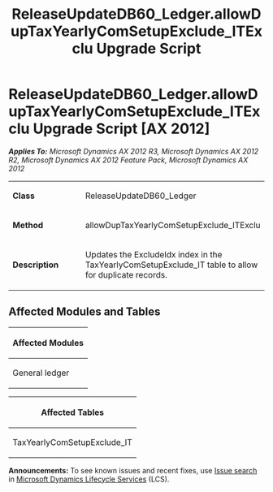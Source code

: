 ﻿---
title: ReleaseUpdateDB60_Ledger.allowDupTaxYearlyComSetupExclude_ITExclu Upgrade Script
TOCTitle: ReleaseUpdateDB60_Ledger.allowDupTaxYearlyComSetupExclude_ITExclu Upgrade Script
ms:assetid: 537cfa3b-cfc5-7d9b-25d9-f6aa051eb996
ms:mtpsurl: https://msdn.microsoft.com/en-us/library/JJ736102(v=AX.60)
ms:contentKeyID: 49708279
ms.date: 05/18/2015
mtps_version: v=AX.60
---

# ReleaseUpdateDB60\_Ledger.allowDupTaxYearlyComSetupExclude\_ITExclu Upgrade Script [AX 2012]


_**Applies To:** Microsoft Dynamics AX 2012 R3, Microsoft Dynamics AX 2012 R2, Microsoft Dynamics AX 2012 Feature Pack, Microsoft Dynamics AX 2012_

<table>
<colgroup>
<col style="width: 50%" />
<col style="width: 50%" />
</colgroup>
<tbody>
<tr class="odd">
<td><p><strong>Class</strong></p></td>
<td><p>ReleaseUpdateDB60_Ledger</p></td>
</tr>
<tr class="even">
<td><p><strong>Method</strong></p></td>
<td><p>allowDupTaxYearlyComSetupExclude_ITExclu</p></td>
</tr>
<tr class="odd">
<td><p><strong>Description</strong></p></td>
<td><p>Updates the ExcludeIdx index in the TaxYearlyComSetupExclude_IT table to allow for duplicate records.</p></td>
</tr>
</tbody>
</table>


## Affected Modules and Tables

<table>
<colgroup>
<col style="width: 100%" />
</colgroup>
<thead>
<tr class="header">
<th><p>Affected Modules</p></th>
</tr>
</thead>
<tbody>
<tr class="odd">
<td><p>General ledger</p></td>
</tr>
</tbody>
</table>


<table>
<colgroup>
<col style="width: 100%" />
</colgroup>
<thead>
<tr class="header">
<th><p>Affected Tables</p></th>
</tr>
</thead>
<tbody>
<tr class="odd">
<td><p>TaxYearlyComSetupExclude_IT</p></td>
</tr>
</tbody>
</table>

  
**Announcements:** To see known issues and recent fixes, use [Issue search](http://go.microsoft.com/fwlink/?linkid=389258) in [Microsoft Dynamics Lifecycle Services](http://go.microsoft.com/fwlink/?linkid=306505) (LCS).

